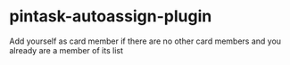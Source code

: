 pintask-autoassign-plugin
=========================

Add yourself as card member if there are no other card members and you already are a member of its list
